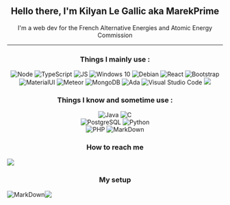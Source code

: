 <h2 align="center">Hello there, I'm Kilyan Le Gallic aka MarekPrime</h2>
<p align="center">I'm a web dev for the French Alternative Energies and Atomic Energy Commission</p>

-----
<div align="center">
<h3>Things I mainly use :</h3>
<div style="diplay: flex;">
<img alt="Node" src="https://img.shields.io/badge/Node.js-43853D?style=for-the-badge&logo=node.js&logoColor=white"/>
<img alt="TypeScript" src="https://img.shields.io/badge/TypeScript-007ACC?style=for-the-badge&logo=typescript&logoColor=white"/>
<img alt="JS" src="https://img.shields.io/badge/JavaScript-323330?style=for-the-badge&logo=javascript&logoColor=F7DF1E"/>
<img alt="Windows 10" src="https://img.shields.io/badge/Windows-0078D6?style=for-the-badge&logo=windows&logoColor=white" />
<img alt="Debian" src="https://img.shields.io/badge/-Debian-d70a53?logo=Debian&style=for-the-badge" />
<img alt="React" src="https://img.shields.io/badge/React-20232A?style=for-the-badge&logo=react&logoColor=61DAFB" />
<img alt="Bootstrap" src="https://img.shields.io/badge/Bootstrap-563D7C?style=for-the-badge&logo=bootstrap&logoColor=white"/>
<img alt="MaterialUI" src="https://img.shields.io/badge/Material--UI-0081CB?style=for-the-badge&logo=material-ui&logoColor=white"/>
<img alt="Meteor" src="https://img.shields.io/badge/-Meteor-yellow?logo=Meteor&logoColor=red&style=for-the-badge"/>
<img alt="MongoDB" src="https://img.shields.io/badge/MongoDB-4EA94B?style=for-the-badge&logo=mongodb&logoColor=white"/>
<img alt="Ada" src="https://img.shields.io/badge/ADA-2012-red?style=for-the-badge&logo=ada&logoColor=red"/>
<img alt="Visual Studio Code" src="https://img.shields.io/badge/Visual%20Studio%20Code-0078d7.svg?style=for-the-badge&logo=visual-studio-code&logoColor=white"/>
  <img src="https://github.com/strongloop/loopback-next/raw/master/docs/site/imgs/branding/Powered-by-LoopBack-Badge-(blue)-@2x.png"/>
</div>

<h3>Things I know and sometime use :</h3>
<div style="diplay: flex;">
<img alt="Java" src="https://img.shields.io/badge/java-%23ED8B00.svg?style=for-the-badge&logo=java&logoColor=white"/>
<img alt="C" src="https://img.shields.io/badge/c-%2300599C.svg?style=for-the-badge&logo=c&logoColor=white"/>
</div>
<div style="diplay: flex;">
<img alt="PostgreSQL" src="https://img.shields.io/badge/PostgreSQL-316192?style=for-the-badge&logo=postgresql&logoColor=white"/>
<img alt="Python" src="https://img.shields.io/badge/Python-14354C?style=for-the-badge&logo=python&logoColor=white"/>
</div>
<div>
<img alt="PHP" src="https://img.shields.io/badge/PHP-777BB4?style=for-the-badge&logo=php&logoColor=white"/>
<img alt="MarkDown" src="https://img.shields.io/badge/Markdown-000000?style=for-the-badge&logo=markdown&logoColor=white"/> 	
</div>

  
  <h3> How to reach me </h3>
<div style="display : flex;">
<img src="https://img.shields.io/badge/-MarekPrime%235353-black?logo=Discord&style=for-the-badge" loading="lazy">
</div>


<h3>My setup</h3>
<div style="display : flex;">
   <img alt="MarkDown" src="https://img.shields.io/badge/NVIDIA-GTX1080-76B900?style=for-the-badge&logo=nvidia&logoColor=white"/>
   <img src="https://img.shields.io/badge/Intel-Core_i5_8th-0071C5?style=for-the-badge&logo=intel&logoColor=white"/>
</div>
</div>
  
</div>
